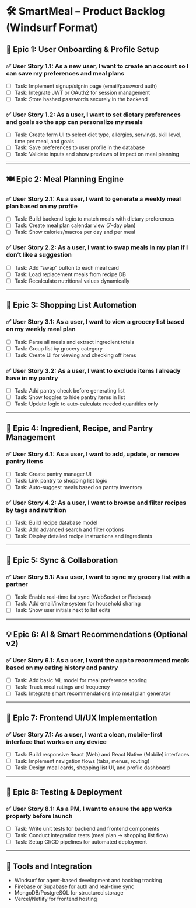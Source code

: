 # 🛠 SmartMeal – Product Backlog (Windsurf Format)

## 🚀 Epic 1: User Onboarding & Profile Setup

### ✅ User Story 1.1: As a new user, I want to create an account so I can save my preferences and meal plans
- [ ] Task: Implement signup/signin page (email/password auth)
- [ ] Task: Integrate JWT or OAuth2 for session management
- [ ] Task: Store hashed passwords securely in the backend

### ✅ User Story 1.2: As a user, I want to set dietary preferences and goals so the app can personalize my meals
- [ ] Task: Create form UI to select diet type, allergies, servings, skill level, time per meal, and goals
- [ ] Task: Save preferences to user profile in the database
- [ ] Task: Validate inputs and show previews of impact on meal planning

---

## 🍽 Epic 2: Meal Planning Engine

### ✅ User Story 2.1: As a user, I want to generate a weekly meal plan based on my profile
- [ ] Task: Build backend logic to match meals with dietary preferences
- [ ] Task: Create meal plan calendar view (7-day plan)
- [ ] Task: Show calories/macros per day and per meal

### ✅ User Story 2.2: As a user, I want to swap meals in my plan if I don’t like a suggestion
- [ ] Task: Add “swap” button to each meal card
- [ ] Task: Load replacement meals from recipe DB
- [ ] Task: Recalculate nutritional values dynamically

---

## 🛒 Epic 3: Shopping List Automation

### ✅ User Story 3.1: As a user, I want to view a grocery list based on my weekly meal plan
- [ ] Task: Parse all meals and extract ingredient totals
- [ ] Task: Group list by grocery category
- [ ] Task: Create UI for viewing and checking off items

### ✅ User Story 3.2: As a user, I want to exclude items I already have in my pantry
- [ ] Task: Add pantry check before generating list
- [ ] Task: Show toggles to hide pantry items in list
- [ ] Task: Update logic to auto-calculate needed quantities only

---

## 🧂 Epic 4: Ingredient, Recipe, and Pantry Management

### ✅ User Story 4.1: As a user, I want to add, update, or remove pantry items
- [ ] Task: Create pantry manager UI
- [ ] Task: Link pantry to shopping list logic
- [ ] Task: Auto-suggest meals based on pantry inventory

### ✅ User Story 4.2: As a user, I want to browse and filter recipes by tags and nutrition
- [ ] Task: Build recipe database model
- [ ] Task: Add advanced search and filter options
- [ ] Task: Display detailed recipe instructions and ingredients

---

## 🔄 Epic 5: Sync & Collaboration

### ✅ User Story 5.1: As a user, I want to sync my grocery list with a partner
- [ ] Task: Enable real-time list sync (WebSocket or Firebase)
- [ ] Task: Add email/invite system for household sharing
- [ ] Task: Show user initials next to list edits

---

## 💡 Epic 6: AI & Smart Recommendations (Optional v2)

### ✅ User Story 6.1: As a user, I want the app to recommend meals based on my eating history and pantry
- [ ] Task: Add basic ML model for meal preference scoring
- [ ] Task: Track meal ratings and frequency
- [ ] Task: Integrate smart recommendations into meal plan generator

---

## 📱 Epic 7: Frontend UI/UX Implementation

### ✅ User Story 7.1: As a user, I want a clean, mobile-first interface that works on any device
- [ ] Task: Build responsive React (Web) and React Native (Mobile) interfaces
- [ ] Task: Implement navigation flows (tabs, menus, routing)
- [ ] Task: Design meal cards, shopping list UI, and profile dashboard

---

## 🧪 Epic 8: Testing & Deployment

### ✅ User Story 8.1: As a PM, I want to ensure the app works properly before launch
- [ ] Task: Write unit tests for backend and frontend components
- [ ] Task: Conduct integration tests (meal plan → shopping list flow)
- [ ] Task: Setup CI/CD pipelines for automated deployment

---

## 🧰 Tools and Integration
- Windsurf for agent-based development and backlog tracking
- Firebase or Supabase for auth and real-time sync
- MongoDB/PostgreSQL for structured storage
- Vercel/Netlify for frontend hosting
